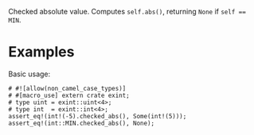 Checked absolute value. Computes `self.abs()`,
returning `None` if `self == MIN`.

# Examples

Basic usage:

```
# #![allow(non_camel_case_types)]
# #[macro_use] extern crate exint;
# type uint = exint::uint<4>;
# type int  = exint::int<4>;
assert_eq!(int!(-5).checked_abs(), Some(int!(5)));
assert_eq!(int::MIN.checked_abs(), None);
```
